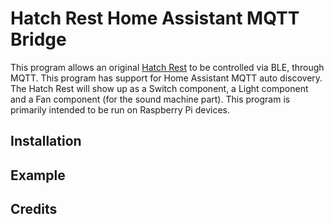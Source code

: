 # Hatch Rest Home Assistant MQTT Bridge
This program allows an original [Hatch Rest](https://www.hatch.co/rest) to be controlled via BLE, through MQTT. This program has support for Home Assistant MQTT auto discovery. The Hatch Rest will show up as a Switch component, a Light component and a Fan component (for the sound machine part). This program is primarily intended to be run on Raspberry Pi devices.
## Installation

## Example

## Credits
